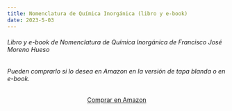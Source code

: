 ```yaml
---
title: Nomenclatura de Química Inorgánica (libro y e-book)
date: 2023-5-03
---
```




###### Libro y e-book de Nomenclatura de Química Inorgánica de Francisco José Moreno Hueso

<!--more-->

###### Pueden comprarlo si lo desea en Amazon en la versión de tapa blanda o en e-book.

<center>
<script src="https://gumroad.com/js/gumroad.js"></script><a class="gumroad-button" href="https://www.amazon.es/Nomenclatura-Qu%C3%ADmica-Inorg%C3%A1nica-Francisco-Moreno-ebook/dp/B0BW7YJVVF/ref=sr_1_13?keywords=Formulacion+y+nomenclatura+quimica.&qid=1678056577&sr=8-13">Comprar en Amazon</a>
</center>



